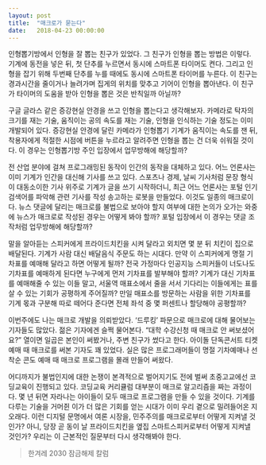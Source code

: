 ```yaml
---
layout: post
title:  "매크로가 묻는다"
date:   2018-04-23 00:00:00
---
```


인형뽑기방에서 인형을 잘 뽑는 친구가 있었다. 그 친구가 인형을 뽑는 방법은 이렇다. 기계에 동전을 넣은 뒤, 첫 단추를 누르면서 동시에 스마트폰 타이머도 켠다. 그리고 인형을 잡기 위해 두번째 단추를 누를 때에도 동시에 스마트폰 타이머를 누른다. 이 친구는 경과시간을 줄이거나 늘려가며 집게의 위치를 맞추고 기어이 인형을 뽑아낸다. 이 친구가 타이머의 도움을 받아 인형을 뽑은 것은 반칙일까 아닐까?

구글 글라스 같은 증강현실 안경을 쓰고 인형을 뽑는다고 생각해보자. 카메라로 탁자의 크기를 재는 기술, 움직이는 공의 속도를 재는 기술, 인형을 인식하는 기술 정도는 이미 개발되어 있다. 증강현실 안경에 달린 카메라가 인형뽑기 기계가 움직이는 속도를 잰 뒤, 착용자에게 적절한 시점에 버튼을 누르라고 알려주면 인형을 뽑는 건 더욱 쉬워질 것이다. 이 경우는 인형뽑기방 주인 입장에서 업무방해에 해당할까?

전 산업 분야에 걸쳐 프로그래밍된 동작이 인간의 동작을 대체하고 있다. 어느 언론사는 이미 기계가 인간을 대신해 기사를 쓰고 있다. 스포츠나 경제, 날씨 기사처럼 문장 형식이 대동소이한 기사 위주로 기계가 글을 쓰기 시작하더니, 최근 어느 언론사는 포털 인기검색어를 파악해 관련 기사를 작성 송고하는 로봇을 만들었다. 이것도 일종의 매크로이다. 뉴스 댓글에 달리는 매크로를 불법으로 보아야 할지 여부에 대한 논의가 오가는 와중에 뉴스가 매크로로 작성된 경우는 어떻게 봐야 할까? 포털 입장에서 이 경우는 댓글 조작처럼 업무방해에 해당할까?

말을 알아듣는 스피커에게 프라이드치킨을 시켜 달라고 외치면 몇 분 뒤 치킨이 집으로 배달된다. 기계가 사람 대신 배달음식 주문도 하는 시대다. 만약 이 스피커에게 명절 기차표를 예매해 달라고 하면 어떻게 될까? 전국 가정마다 인공지능 스피커들이 너도나도 기차표를 예매하게 된다면 누구에게 먼저 기차표를 발부해야 할까? 기계가 대신 기차표를 예매해줄 수 있는 이들 말고, 서울역 매표소에서 줄을 서서 기다리는 이들에게는 표를 살 수 있는 기회가 공평하게 주어질까? 만일 매표소를 방문하는 사람을 위한 기차표를 기계 몫과 구분해 따로 떼어다 준다면 전체 좌석 중 몇 퍼센트나 할당해야 공평할까?

이번주에도 나는 매크로 개발을 의뢰받았다. ‘드루킹’ 파문으로 매크로에 대해 물어보는 기자들도 많았다. 젊은 기자에겐 슬쩍 물어본다. “대학 수강신청 때 매크로 안 써보셨어요?” 열이면 일곱은 본인이 써봤거나, 주변 친구가 썼다고 한다. 아이돌 단독콘서트 티켓 예매 때 매크로를 써본 기자도 꽤 있었다. 실은 많은 프로그래머들이 명절 기차예매나 선착순 콘도 예매 때 매크로 프로그램을 몰래 만들어 써왔다.

어디까지가 불법인지에 대한 논쟁이 본격적으로 벌어지기도 전에 벌써 초중고교에선 코딩교육이 진행되고 있다. 코딩교육 커리큘럼 대부분이 매크로 알고리즘을 짜는 과정이다. 몇 년 뒤면 자라나는 아이들이 모두 매크로 프로그램을 만들 수 있을 것이다. 기계를 다루는 기술을 거머쥔 이가 더 많은 기회를 얻는 시대가 이미 우리 곁으로 밀려들어온 지 오래다. 이런 디지털 문명에서 여론 시장을, 민주주의를 매크로로부터 어떻게 지켜낼 것인가? 아니, 당장 곧 동이 날 프라이드치킨을 옆집 스마트스피커로부터 어떻게 지켜낼 것인가? 우리는 이 근본적인 질문부터 다시 생각해봐야 한다.


> 한겨레 2030 잠금해제 칼럼
